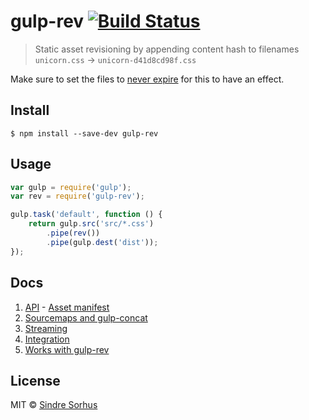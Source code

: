 # gulp-rev [![Build Status](https://travis-ci.org/sindresorhus/gulp-rev.svg?branch=master)](https://travis-ci.org/sindresorhus/gulp-rev)

> Static asset revisioning by appending content hash to filenames
> `unicorn.css` → `unicorn-d41d8cd98f.css`

Make sure to set the files to [never expire](http://developer.yahoo.com/performance/rules.html#expires) for this to have an effect.


## Install

```
$ npm install --save-dev gulp-rev
```


## Usage

```js
var gulp = require('gulp');
var rev = require('gulp-rev');

gulp.task('default', function () {
	return gulp.src('src/*.css')
		.pipe(rev())
		.pipe(gulp.dest('dist'));
});
```

## Docs

1.  [API](docs/api/rev/rev.md)
		-   [Asset manifest](docs/api/rev/asset_manifest.md)
2.	[Sourcemaps and gulp-concat](docs/api/sourcemaps_and_gulp_concat.md)
3.  [Streaming](docs/api/streaming.md)
4.	[Integration](docs/api/integration.md)
5.	[Works with gulp-rev](docs/api/works_with_gulp_rev.md)

## License

MIT © [Sindre Sorhus](http://sindresorhus.com)
